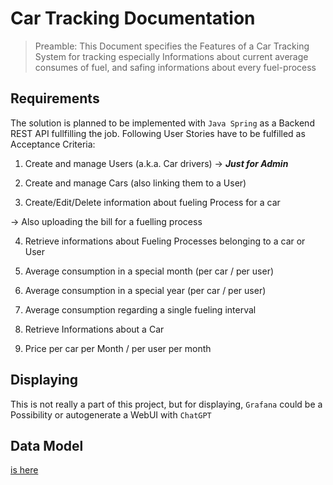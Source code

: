 # Car Tracking Documentation

 > Preamble: This Document specifies the Features of a Car Tracking System for tracking especially Informations about current average consumes of fuel, and safing informations about every fuel-process


 ## Requirements
 The solution is planned to be implemented with `Java Spring` as a Backend REST API
 fullfilling the job. Following User Stories have to be fulfilled as Acceptance Criteria:
 

 1. Create and manage Users (a.k.a. Car drivers)  -> ***Just for Admin***
 
 2. Create and manage Cars (also linking them to a User)

 3. Create/Edit/Delete information about fueling Process for a car

 -> Also uploading the bill for a fuelling process

 4. Retrieve informations about Fueling Processes belonging to a car or User

 5. Average consumption in a special month (per car / per user)

 6. Average consumption in a special year (per car / per user)

 7. Average consumption regarding a single fueling interval

 8. Retrieve Informations about a Car

 9. Price per car per Month / per user per month

 

 ## Displaying

 This is not really a part of this project, but for displaying, `Grafana` could be a Possibility or autogenerate a WebUI with `ChatGPT`


## Data Model

[is here](/Documentation/Assets/CarTracking_dataModel.drawio)
